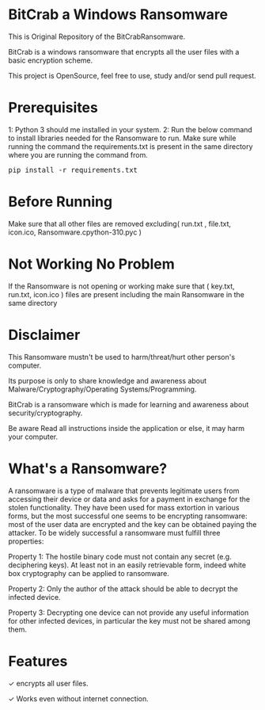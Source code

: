 # BitCrab a Windows Ransomware

This is Original Repository of the BitCrabRansomware.

BitCrab is a windows ransomware that encrypts all the user files with a basic encryption scheme.

This project is OpenSource, feel free to use, study and/or send pull request.

# Prerequisites
1: Python 3 should me installed in your system.
2: Run the below command to install libraries needed for the Ransomware to run. Make sure while running the command the requirements.txt is present in the same directory where you are running the command from.

<pre>
pip install -r requirements.txt
</pre>

# Before Running

Make sure that all other files are removed excluding( run.txt , file.txt, icon.ico, Ransomware.cpython-310.pyc )

# Not Working No Problem

If the Ransomware is not opening or working make sure that ( key.txt, run.txt, icon.ico ) files are present including the main Ransomware in the same directory

# Disclaimer
This Ransomware mustn't be used to harm/threat/hurt other person's computer.

Its purpose is only to share knowledge and awareness about Malware/Cryptography/Operating Systems/Programming.

BitCrab is a ransomware which is made for learning and awareness about security/cryptography.

Be aware Read all instructions inside the application or else, it may harm your computer.

# What's a Ransomware?

A ransomware is a type of malware that prevents legitimate users from accessing their device or data and asks for a payment in exchange for the stolen functionality. They have been used for mass extortion in various forms, but the most successful one seems to be encrypting ransomware: most of the user data are encrypted and the key can be obtained paying the attacker. To be widely successful a ransomware must fulfill three properties:

Property 1: The hostile binary code must not contain any secret (e.g. deciphering keys). At least not in an easily retrievable form, indeed white box cryptography can be applied to ransomware.

Property 2: Only the author of the attack should be able to decrypt the infected device.

Property 3: Decrypting one device can not provide any useful information for other infected devices, in particular the key must not be shared among them.

# Features
✓ encrypts all user files.

✓ Works even without internet connection.

